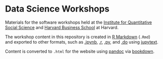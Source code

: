 # Data Science Workshops

Materials for the software workshops held at the [Institute for Quantitative Social Science](http://dss.iq.harvard.edu/) and [Harvard Business School](https://training.rcs.hbs.org) at Harvard.

The workshop content in this repository is created in 
[R Markdown](https://rmarkdown.rstudio.com/) (`.Rmd`)
and exported to other formats, such as [.ipynb](https://jupyter.org/),
[.r](https://r-project.org), [.py](https://www.python.org), and 
[.do](https://www.stata.com/) using [jupytext](https://github.com/mwouts/jupytext).

Content is converted to `.html` for the website using [pandoc](https://pandoc.org)
via [bookdown](https://bookdown.org/).
